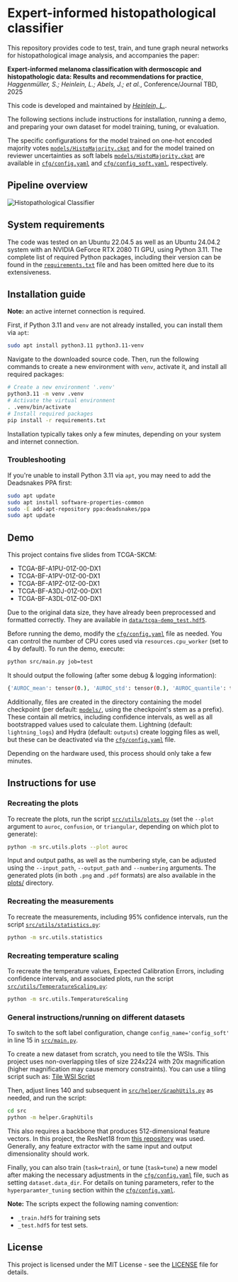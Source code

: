 # Expert-informed histopathological classifier

This repository provides code to test, train, and tune graph neural networks for histopathological image analysis, and accompanies the paper:

**Expert-informed melanoma classification with dermoscopic and histopathologic data: Results and recommendations for practice**, *Haggenmüller, S.; Heinlein, L.; Abels, J.; et al.*, Conference/Journal TBD, 2025

This code is developed and maintained by [*Heinlein, L.*](https://github.com/V3ritate).

The following sections include instructions for installation, running a demo, and preparing your own dataset for model training, tuning, or evaluation.

The specific configurations for the model trained on one-hot encoded majority votes [`models/HistoMajority.ckpt`](./models/HistoMajority.ckpt) and for the model trained on reviewer uncertainties as soft labels [`models/HistoMajority.ckpt`](./models/HistoSoftLabel.ckpt) are available in [`cfg/config.yaml`](./cfg/config.yaml) and [`cfg/config_soft.yaml`](./cfg/config_soft.yaml), respectively.

## Pipeline overview

![Histopathological Classifier](./images/HistopathologicalClassifier.svg)

## System requirements

The code was tested on an Ubuntu 22.04.5 as well as an Ubuntu 24.04.2 system with an NVIDIA GeForce RTX 2080 TI GPU, using Python 3.11. The complete list of required Python packages, including their version can be found in the [`requirements.txt`](./requirements.txt) file and has been omitted here due to its extensiveness.

## Installation guide

**Note:** an active internet connection is required.

First, if Python 3.11 and `venv` are not already installed, you can install them via `apt`:

```bash
sudo apt install python3.11 python3.11-venv
```

Navigate to the downloaded source code. Then, run the following commands to create a new environment with `venv`, activate it, and install all required packages:

```bash
# Create a new environment '.venv'
python3.11 -m venv .venv
# Activate the virtual environment
. .venv/bin/activate
# Install required packages
pip install -r requirements.txt
```

Installation typically takes only a few minutes, depending on your system and internet connection.

### Troubleshooting

If you're unable to install Python 3.11 via `apt`, you may need to add the Deadsnakes PPA first:

```bash
sudo apt update
sudo apt install software-properties-common
sudo -E add-apt-repository ppa:deadsnakes/ppa
sudo apt update
```

## Demo

This project contains five slides from TCGA-SKCM:

- TCGA-BF-A1PU-01Z-00-DX1
- TCGA-BF-A1PV-01Z-00-DX1
- TCGA-BF-A1PZ-01Z-00-DX1
- TCGA-BF-A3DJ-01Z-00-DX1
- TCGA-BF-A3DL-01Z-00-DX1

Due to the original data size, they have already been preprocessed and formatted correctly. They are available in [`data/tcga-demo_test.hdf5`](./data/tcga-demo_test.hdf5).

Before running the demo, modify the [`cfg/config.yaml`](./cfg/config.yaml) file as needed. You can control the number of CPU cores used via `resources.cpu_worker` (set to 4 by default). To run the demo, execute:

```bash
python src/main.py job=test
```

It should output the following (after some debug & logging information):

```bash
{'AUROC_mean': tensor(0.), 'AUROC_std': tensor(0.), 'AUROC_quantile': tensor([0., 0.]), 'Accuracy_mean': tensor(0.3388), 'Accuracy_std': tensor(0.2162), 'Accuracy_quantile': tensor([0.1000, 1.0000]), 'F1Score_mean': tensor(0.3952), 'F1Score_std': tensor(0.1872), 'F1Score_quantile': tensor([0.1667, 1.0000])}
```

Additionally, files are created in the directory containing the model checkpoint (per default: [`models/`](./models/), using the checkpoint's stem as a prefix). These contain all metrics, including confidence intervals, as well as all bootstrapped values used to calculate them. Lightning (default: `lightning_logs`) and Hydra (default: `outputs`) create logging files as well, but these can be deactivated via the [`cfg/config.yaml`](./cfg/config.yaml) file.

Depending on the hardware used, this process should only take a few minutes.

## Instructions for use

### Recreating the plots

To recreate the plots, run the script [`src/utils/plots.py`](./src/utils/plots.py) (set the `--plot` argument to `auroc`, `confusion`, or `triangular`, depending on which plot to generate):

```bash
python -m src.utils.plots --plot auroc
```

Input and output paths, as well as the numbering style, can be adjusted using the `--input_path`, `--output_path` and `--numbering` arguments.
The generated plots (in both `.png` and `.pdf` formats) are also available in the [plots/](./plots/) directory.

### Recreating the measurements

To recreate the measurements, including 95% confidence intervals, run the script [`src/utils/statistics.py`](./src/utils/statistics.py):

```bash
python -m src.utils.statistics
```

### Recreating temperature scaling

To recreate the temperature values, Expected Calibration Errors, including confidence intervals, and associated plots, run the script [`src/utils/TemperatureScaling.py`](./src/utils/TemperatureScaling.py):

```bash
python -m src.utils.TemperatureScaling
```

### General instructions/running on different datasets

To switch to the soft label configuration, change `config_name='config_soft'` in line 15 in [`src/main.py`](./src/main.py#L15).

To create a new dataset from scratch, you need to tile the WSIs. This project uses non-overlapping tiles of size 224x224 with 20x magnification (higher magnification may cause memory constraints). You can use a tiling script such as: [Tile WSI Script](https://github.com/vkola-lab/tmi2022/blob/main/src/tile_WSI.py)

Then, adjust lines 140 and subsequent in [`src/helper/GraphUtils.py`](./src/helper/GraphUtils.py#L140) as needed, and run the script:

```bash
cd src
python -m helper.GraphUtils
```

This also requires a backbone that produces 512-dimensional feature vectors. In this project, the ResNet18 from [this repository](https://github.com/ozanciga/self-supervised-histopathology) was used. Generally, any feature extractor with the same input and output dimensionality should work.

Finally, you can also train (`task=train`), or tune (`task=tune`) a new model after making the necessary adjustments in the [`cfg/config.yaml`](./cfg/config.yaml) file, such as setting `dataset.data_dir`. For details on tuning parameters, refer to the `hyperparamter_tuning` section within the [`cfg/config.yaml`](./cfg/config.yaml).

**Note:** The scripts expect the following naming convention: 

- `_train.hdf5` for training sets
- `_test.hdf5` for test sets.

## License

This project is licensed under the MIT License - see the [LICENSE](./LICENSE) file for details.

